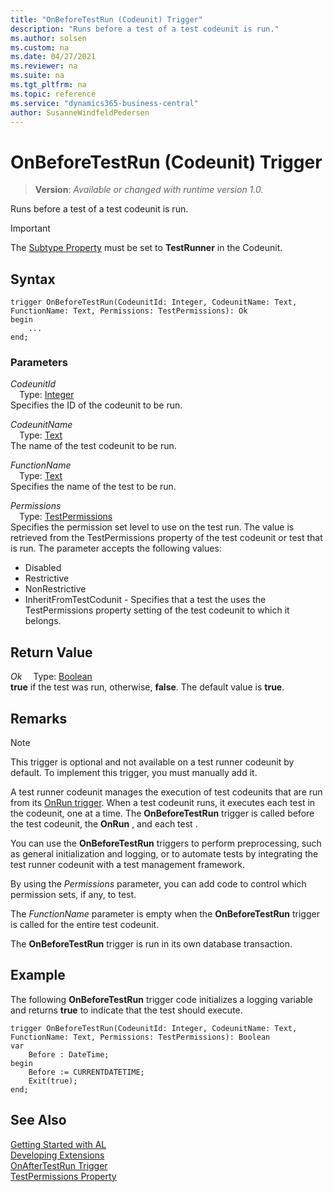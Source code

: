```yaml
---
title: "OnBeforeTestRun (Codeunit) Trigger"
description: "Runs before a test of a test codeunit is run."
ms.author: solsen
ms.custom: na
ms.date: 04/27/2021
ms.reviewer: na
ms.suite: na
ms.tgt_pltfrm: na
ms.topic: reference
ms.service: "dynamics365-business-central"
author: SusanneWindfeldPedersen
---
```

[//]: # (START>DO_NOT_EDIT)
[//]: # (IMPORTANT:Do not edit any of the content between here and the END>DO_NOT_EDIT.)
[//]: # (Any modifications should be made in the .xml files in the ModernDev repo.)

# OnBeforeTestRun (Codeunit) Trigger
> **Version**: _Available or changed with runtime version 1.0._

Runs before a test of a test codeunit is run.

> [!IMPORTANT]
> The [Subtype Property](../../properties/devenv-subtype-property.md) must be set to **TestRunner** in the Codeunit.

## Syntax
```
trigger OnBeforeTestRun(CodeunitId: Integer, CodeunitName: Text, FunctionName: Text, Permissions: TestPermissions): Ok
begin
    ...
end;
```

### Parameters

*CodeunitId*  
&emsp;Type: [Integer](../../methods-auto/integer/integer-data-type.md)  
Specifies the ID of the codeunit to be run.  

*CodeunitName*  
&emsp;Type: [Text](../../methods-auto/text/text-data-type.md)  
The name of the test codeunit to be run.  

*FunctionName*  
&emsp;Type: [Text](../../methods-auto/text/text-data-type.md)  
Specifies the name of the test to be run.  

*Permissions*  
&emsp;Type: [TestPermissions](../../methods-auto/testpermissions/testpermissions-option.md)  
Specifies the permission set level to use on the test run. The value is retrieved from the TestPermissions property of the test codeunit or test that is run. The parameter accepts the following values:
- Disabled
- Restrictive
- NonRestrictive
- InheritFromTestCodunit - Specifies that a test the uses the TestPermissions property setting of the test codeunit to which it belongs.  


## Return Value

*Ok*
&emsp;Type: [Boolean](../../methods-auto/boolean/boolean-data-type.md)  
**true** if the test was run, otherwise, **false**. The default value is **true**.

[//]: # (IMPORTANT: END>DO_NOT_EDIT)

## Remarks

> [!NOTE]  
> This trigger is optional and not available on a test runner codeunit by default. To implement this trigger, you must manually add it.  

A test runner codeunit manages the execution of test codeunits that are run from its [OnRun trigger](devenv-onrun-codeunit-trigger.md). When a test codeunit runs, it executes each test  in the codeunit, one at a time. The **OnBeforeTestRun** trigger is called before the test codeunit, the **OnRun** , and each test .  

You can use the **OnBeforeTestRun** triggers to perform preprocessing, such as general initialization and logging, or to automate tests by integrating the test runner codeunit with a test management framework.  
  
By using the *Permissions* parameter, you can add code to control which permission sets, if any, to test.
  
The *FunctionName* parameter is empty when the **OnBeforeTestRun** trigger is called for the entire test codeunit.  

The **OnBeforeTestRun** trigger is run in its own database transaction.  

 <!-- For more information, see [Testing the Application](../devenv-testing-the-application.md) and [How to: Create a Test Runner Codeunit](../devenv-how-to-create-a-test-runner-codeunit.md).  -->

## Example  

The following **OnBeforeTestRun** trigger code initializes a logging variable and returns **true** to indicate that the test should execute. 

```AL
trigger OnBeforeTestRun(CodeunitId: Integer, CodeunitName: Text, FunctionName: Text, Permissions: TestPermissions): Boolean
var
    Before : DateTime;
begin
    Before := CURRENTDATETIME;  
    Exit(true);  
end;
```  

## See Also  
[Getting Started with AL](../../devenv-get-started.md)  
[Developing Extensions](../../devenv-dev-overview.md)  
[OnAfterTestRun Trigger](devenv-onaftertestrun-codeunit-trigger.md)  
[TestPermissions Property](../../properties/devenv-testpermissions-property.md)  
